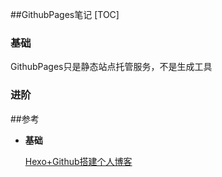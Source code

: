 ##GithubPages笔记
[TOC]

### 基础

GithubPages只是静态站点托管服务，不是生成工具

### 进阶

 ##参考

- **基础**

  [Hexo+Github搭建个人博客](https://www.toutiao.com/a6583134703165899271/)